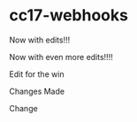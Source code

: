 # cc17-webhooks 

Now with edits!!!

Now with even more edits!!!!

Edit for the win

Changes Made

Change

